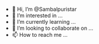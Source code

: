 - 👋 Hi, I’m @Sambalpuristar
- 👀 I’m interested in ...
- 🌱 I’m currently learning ...
- 💞️ I’m looking to collaborate on ...
- 📫 How to reach me ...

<!---
Sambalpuristar/Sambalpuristar is a ✨ special ✨ repository because its `README.md` (this file) appears on your GitHub profile.
You can click the Preview link to take a look at your changes.
--->
